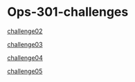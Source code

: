 # Ops-301-challenges

[challenge02](challenge02.sh)

[challenge03](challenge03.sh)

[challenge04](challenge04.sh)

[challenge05](challenge05.sh)
